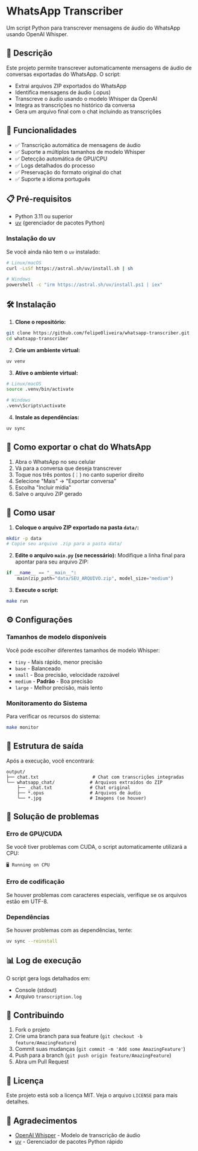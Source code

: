 # WhatsApp Transcriber

Um script Python para transcrever mensagens de áudio do WhatsApp usando OpenAI Whisper.

## 📝 Descrição

Este projeto permite transcrever automaticamente mensagens de áudio de conversas exportadas do WhatsApp. O script:

- Extrai arquivos ZIP exportados do WhatsApp
- Identifica mensagens de áudio (.opus)
- Transcreve o áudio usando o modelo Whisper da OpenAI
- Integra as transcrições no histórico da conversa
- Gera um arquivo final com o chat incluindo as transcrições

## 🚀 Funcionalidades

- ✅ Transcrição automática de mensagens de áudio
- ✅ Suporte a múltiplos tamanhos de modelo Whisper
- ✅ Detecção automática de GPU/CPU
- ✅ Logs detalhados do processo
- ✅ Preservação do formato original do chat
- ✅ Suporte a idioma português

## 📋 Pré-requisitos

- Python 3.11 ou superior
- [uv](https://docs.astral.sh/uv/) (gerenciador de pacotes Python)

### Instalação do uv

Se você ainda não tem o `uv` instalado:

```bash
# Linux/macOS
curl -LsSf https://astral.sh/uv/install.sh | sh

# Windows
powershell -c "irm https://astral.sh/uv/install.ps1 | iex"
```

## 🛠️ Instalação

1. **Clone o repositório:**
```bash
git clone https://github.com/felipe0liveira/whatsapp-transcriber.git
cd whatsapp-transcriber
```

2. **Crie um ambiente virtual:**
```bash
uv venv
```

3. **Ative o ambiente virtual:**
```bash
# Linux/macOS
source .venv/bin/activate

# Windows
.venv\Scripts\activate
```

4. **Instale as dependências:**
```bash
uv sync
```

## 📱 Como exportar o chat do WhatsApp

1. Abra o WhatsApp no seu celular
2. Vá para a conversa que deseja transcrever
3. Toque nos três pontos (⋮) no canto superior direito
4. Selecione "Mais" → "Exportar conversa"
5. Escolha "Incluir mídia"
6. Salve o arquivo ZIP gerado

## 🎯 Como usar

1. **Coloque o arquivo ZIP exportado na pasta `data/`:**
```bash
mkdir -p data
# Copie seu arquivo .zip para a pasta data/
```

2. **Edite o arquivo `main.py` (se necessário):**
Modifique a linha final para apontar para seu arquivo ZIP:
```python
if __name__ == "__main__":
    main(zip_path="data/SEU_ARQUIVO.zip", model_size="medium")
```

3. **Execute o script:**
```bash
make run
```

## ⚙️ Configurações

### Tamanhos de modelo disponíveis

Você pode escolher diferentes tamanhos de modelo Whisper:

- `tiny` - Mais rápido, menor precisão
- `base` - Balanceado
- `small` - Boa precisão, velocidade razoável
- `medium` - **Padrão** - Boa precisão
- `large` - Melhor precisão, mais lento

### Monitoramento do Sistema

Para verificar os recursos do sistema:

```bash
make monitor
```

## 📁 Estrutura de saída

Após a execução, você encontrará:

```
output/
├── chat.txt                    # Chat com transcrições integradas
└── whatsapp_chat/             # Arquivos extraídos do ZIP
    ├── _chat.txt              # Chat original
    ├── *.opus                 # Arquivos de áudio
    └── *.jpg                  # Imagens (se houver)
```

## 🔧 Solução de problemas

### Erro de GPU/CUDA

Se você tiver problemas com CUDA, o script automaticamente utilizará a CPU:

```
🖥️ Running on CPU
```

### Erro de codificação

Se houver problemas com caracteres especiais, verifique se os arquivos estão em UTF-8.

### Dependências

Se houver problemas com as dependências, tente:

```bash
uv sync --reinstall
```

## 📊 Log de execução

O script gera logs detalhados em:
- Console (stdout)
- Arquivo `transcription.log`

## 🤝 Contribuindo

1. Fork o projeto
2. Crie uma branch para sua feature (`git checkout -b feature/AmazingFeature`)
3. Commit suas mudanças (`git commit -m 'Add some AmazingFeature'`)
4. Push para a branch (`git push origin feature/AmazingFeature`)
5. Abra um Pull Request

## 📄 Licença

Este projeto está sob a licença MIT. Veja o arquivo `LICENSE` para mais detalhes.

## 🙏 Agradecimentos

- [OpenAI Whisper](https://github.com/openai/whisper) - Modelo de transcrição de áudio
- [uv](https://github.com/astral-sh/uv) - Gerenciador de pacotes Python rápido